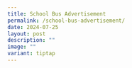 ```yaml
---
title: School Bus Advertisement
permalink: /school-bus-advertisement/
date: 2024-07-25
layout: post
description: ""
image: ""
variant: tiptap
---
```

